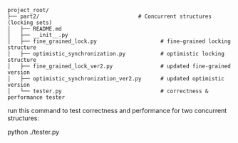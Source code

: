 ```
project_root/
├── part2/                               # Concurrent structures (locking sets)
│   ├── README.md
│   ├── __init__.py
│   ├── fine_grained_lock.py                    # fine-grained locking structure
│   ├── optimistic_synchronization.py           # optimistic locking structure
│   ├── fine_grained_lock_ver2.py               # updated fine-grained version
│   ├── optimistic_synchronization_ver2.py      # updated optimistic version
│   └── tester.py                               # correctness & performance tester
```

run this command to test correctness and performance for two concurrent structures:

python ./tester.py
